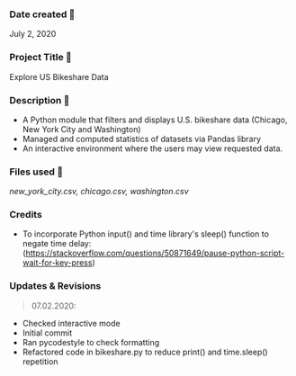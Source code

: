 ### Date created :date:
July 2, 2020

### Project Title :floppy_disk:
Explore US Bikeshare Data

### Description :mag_right:
* A Python module that filters and displays U.S. bikeshare data (Chicago, New York City and Washington)
* Managed and computed statistics of datasets via Pandas library
* An interactive environment where the users may view requested data.

### Files used :file_folder:
*new_york_city.csv, chicago.csv, washington.csv*

### Credits
* To incorporate Python input() and time library's sleep() function to negate time delay:
(https://stackoverflow.com/questions/50871649/pause-python-script-wait-for-key-press)

### Updates & Revisions
> 07.02.2020:
  - Checked interactive mode
  - Initial commit
  - Ran pycodestyle to check formatting
  - Refactored code in bikeshare.py to reduce print() and time.sleep() repetition
